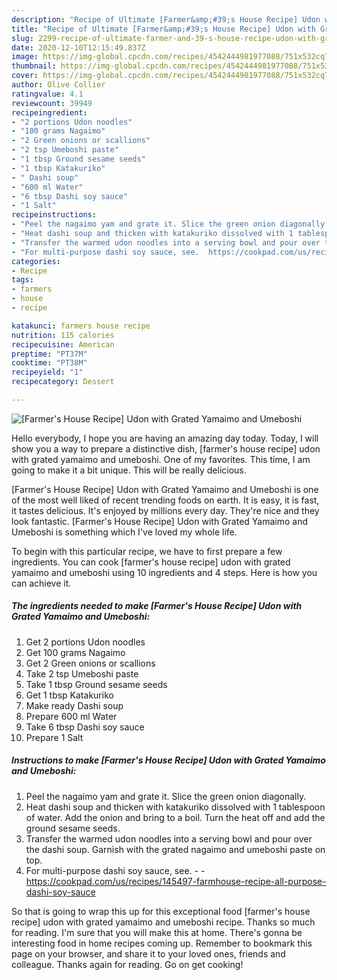 ```yaml
---
description: "Recipe of Ultimate [Farmer&amp;#39;s House Recipe] Udon with Grated Yamaimo and Umeboshi"
title: "Recipe of Ultimate [Farmer&amp;#39;s House Recipe] Udon with Grated Yamaimo and Umeboshi"
slug: 2299-recipe-of-ultimate-farmer-and-39-s-house-recipe-udon-with-grated-yamaimo-and-umeboshi
date: 2020-12-10T12:15:49.837Z
image: https://img-global.cpcdn.com/recipes/4542444981977088/751x532cq70/farmers-house-recipe-udon-with-grated-yamaimo-and-umeboshi-recipe-main-photo.jpg
thumbnail: https://img-global.cpcdn.com/recipes/4542444981977088/751x532cq70/farmers-house-recipe-udon-with-grated-yamaimo-and-umeboshi-recipe-main-photo.jpg
cover: https://img-global.cpcdn.com/recipes/4542444981977088/751x532cq70/farmers-house-recipe-udon-with-grated-yamaimo-and-umeboshi-recipe-main-photo.jpg
author: Olive Collier
ratingvalue: 4.1
reviewcount: 39949
recipeingredient:
- "2 portions Udon noodles"
- "100 grams Nagaimo"
- "2 Green onions or scallions"
- "2 tsp Umeboshi paste"
- "1 tbsp Ground sesame seeds"
- "1 tbsp Katakuriko"
- " Dashi soup"
- "600 ml Water"
- "6 tbsp Dashi soy sauce"
- "1 Salt"
recipeinstructions:
- "Peel the nagaimo yam and grate it. Slice the green onion diagonally."
- "Heat dashi soup and thicken with katakuriko dissolved with 1 tablespoon of water. Add the onion and bring to a boil. Turn the heat off and add the ground sesame seeds."
- "Transfer the warmed udon noodles into a serving bowl and pour over the dashi soup. Garnish with the grated nagaimo and umeboshi paste on top."
- "For multi-purpose dashi soy sauce, see.  https://cookpad.com/us/recipes/145497-farmhouse-recipe-all-purpose-dashi-soy-sauce"
categories:
- Recipe
tags:
- farmers
- house
- recipe

katakunci: farmers house recipe 
nutrition: 115 calories
recipecuisine: American
preptime: "PT37M"
cooktime: "PT38M"
recipeyield: "1"
recipecategory: Dessert

---
```



![[Farmer&#39;s House Recipe] Udon with Grated Yamaimo and Umeboshi](https://img-global.cpcdn.com/recipes/4542444981977088/751x532cq70/farmers-house-recipe-udon-with-grated-yamaimo-and-umeboshi-recipe-main-photo.jpg)

Hello everybody, I hope you are having an amazing day today. Today, I will show you a way to prepare a distinctive dish, [farmer&#39;s house recipe] udon with grated yamaimo and umeboshi. One of my favorites. This time, I am going to make it a bit unique. This will be really delicious.



[Farmer&#39;s House Recipe] Udon with Grated Yamaimo and Umeboshi is one of the most well liked of recent trending foods on earth. It is easy, it is fast, it tastes delicious. It's enjoyed by millions every day. They're nice and they look fantastic. [Farmer&#39;s House Recipe] Udon with Grated Yamaimo and Umeboshi is something which I've loved my whole life.


To begin with this particular recipe, we have to first prepare a few ingredients. You can cook [farmer&#39;s house recipe] udon with grated yamaimo and umeboshi using 10 ingredients and 4 steps. Here is how you can achieve it.

<!--inarticleads1-->

##### The ingredients needed to make [Farmer&#39;s House Recipe] Udon with Grated Yamaimo and Umeboshi:

1. Get 2 portions Udon noodles
1. Get 100 grams Nagaimo
1. Get 2 Green onions or scallions
1. Take 2 tsp Umeboshi paste
1. Take 1 tbsp Ground sesame seeds
1. Get 1 tbsp Katakuriko
1. Make ready  Dashi soup
1. Prepare 600 ml Water
1. Take 6 tbsp Dashi soy sauce
1. Prepare 1 Salt




<!--inarticleads2-->

##### Instructions to make [Farmer&#39;s House Recipe] Udon with Grated Yamaimo and Umeboshi:

1. Peel the nagaimo yam and grate it. Slice the green onion diagonally.
1. Heat dashi soup and thicken with katakuriko dissolved with 1 tablespoon of water. Add the onion and bring to a boil. Turn the heat off and add the ground sesame seeds.
1. Transfer the warmed udon noodles into a serving bowl and pour over the dashi soup. Garnish with the grated nagaimo and umeboshi paste on top.
1. For multi-purpose dashi soy sauce, see. -  - https://cookpad.com/us/recipes/145497-farmhouse-recipe-all-purpose-dashi-soy-sauce




So that is going to wrap this up for this exceptional food [farmer&#39;s house recipe] udon with grated yamaimo and umeboshi recipe. Thanks so much for reading. I'm sure that you will make this at home. There's gonna be interesting food in home recipes coming up. Remember to bookmark this page on your browser, and share it to your loved ones, friends and colleague. Thanks again for reading. Go on get cooking!
